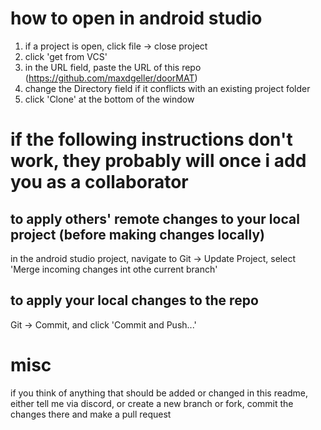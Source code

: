 # how to open in android studio
1. if a project is open, click file -> close project
2. click 'get from VCS'
3. in the URL field, paste the URL of this repo (https://github.com/maxdgeller/doorMAT)
4. change the Directory field if it conflicts with an existing project folder
5. click 'Clone' at the bottom of the window

# if the following instructions don't work, they probably will once i add you as a collaborator
## to apply others' remote changes to your local project (before making changes locally)
in the android studio project, navigate to Git -> Update Project, select 'Merge incoming changes int othe current branch'
## to apply your local changes to the repo
Git -> Commit, and click 'Commit and Push...'

# misc
if you think of anything that should be added or changed in this readme, either tell me via discord, or create a new branch or fork, commit the changes there and make a pull request
